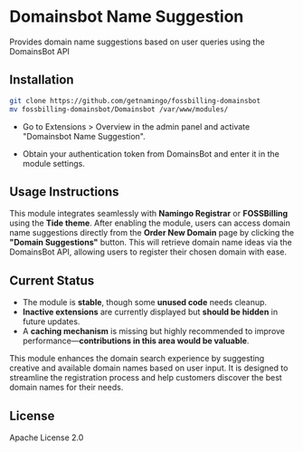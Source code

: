 # Domainsbot Name Suggestion
Provides domain name suggestions based on user queries using the DomainsBot API

## Installation

```bash
git clone https://github.com/getnamingo/fossbilling-domainsbot
mv fossbilling-domainsbot/Domainsbot /var/www/modules/
```

- Go to Extensions > Overview in the admin panel and activate "Domainsbot Name Suggestion".

- Obtain your authentication token from DomainsBot and enter it in the module settings.

## Usage Instructions  

This module integrates seamlessly with **Namingo Registrar** or **FOSSBilling** using the **Tide theme**. After enabling the module, users can access domain name suggestions directly from the **Order New Domain** page by clicking the **"Domain Suggestions"** button. This will retrieve domain name ideas via the DomainsBot API, allowing users to register their chosen domain with ease.  

## Current Status  

- The module is **stable**, though some **unused code** needs cleanup.  
- **Inactive extensions** are currently displayed but **should be hidden** in future updates.  
- A **caching mechanism** is missing but highly recommended to improve performance—**contributions in this area would be valuable**.  

This module enhances the domain search experience by suggesting creative and available domain names based on user input. It is designed to streamline the registration process and help customers discover the best domain names for their needs.

## License

Apache License 2.0